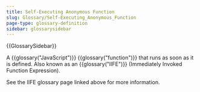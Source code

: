 ```yaml
---
title: Self-Executing Anonymous Function
slug: Glossary/Self-Executing_Anonymous_Function
page-type: glossary-definition
sidebar: glossarysidebar
---
```


{{GlossarySidebar}}

A {{glossary("JavaScript")}} {{glossary("function")}} that runs as soon as it is defined. Also known as an {{glossary("IIFE")}} (Immediately Invoked Function Expression).

See the IIFE glossary page linked above for more information.
